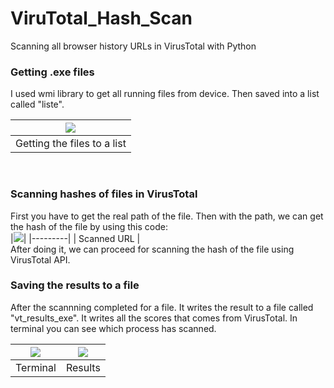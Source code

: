 # ViruTotal_Hash_Scan
Scanning all browser history URLs in VirusTotal with Python

### Getting .exe files
I used wmi library to get all running files from device. Then saved into a list called "liste".
<br>


|<img src="Image/history.png">|
|---------|
| Getting the files to a list |

<br>

### Scanning hashes of files in VirusTotal
First you have to get the real path of the file. Then with the path, we can get the hash of the file by using this code:
<br>
|<img src="Image/scan.png">|
|---------|
| Scanned URL |
<br>
After doing it, we can proceed for scanning the hash of the file using VirusTotal API.

### Saving the results to a file
After the scannning completed for a file. It writes the result to a file called "vt_results_exe". It writes all the scores that comes from VirusTotal. In terminal you can see which process has scanned.

|<img src="Image/vt_results.png">|<img src="Image/results.png">|
|---------|---------|
| Terminal | Results |

